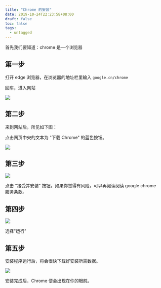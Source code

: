 ```yaml
---
title: "Chrome 的安装"
date: 2019-10-24T22:23:58+08:00
draft: false
toc: false
tags: 
  - untagged
---
```


首先我们要知道：chrome 是一个浏览器

## 第一步

打开 edge 浏览器，在浏览器的地址栏里输入 `google.cn/chrome`

回车，进入网站

![](/step1/1.png)

## 第二步

来到网站后，所见如下图：

点击网页中央的文本为 "下载 Chrome" 的蓝色按钮。

![](/step1/2.png)

## 第三步

![](/step1/3.png)

点击 "接受并安装" 按钮，如果你觉得有风险，可以再阅读阅读 google chrome 服务条款。

## 第四步

![](/step1/4.png)

选择"运行"

## 第五步

安装程序运行后，将会很快下载好安装所需数据。

![](/step1/5.png)

安装完成后，Chrome 便会出现在你的眼前。
